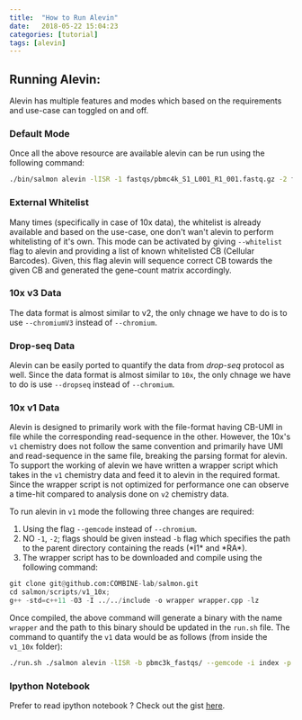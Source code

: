 ```yaml
---
title:  "How to Run Alevin"
date:   2018-05-22 15:04:23
categories: [tutorial]
tags: [alevin]
---
```

## Running Alevin:

Alevin has multiple features and modes which based on the requirements and use-case can toggled on and off.

### Default Mode
Once all the above resource are available alevin can be run using the following command:

```bash
./bin/salmon alevin -lISR -1 fastqs/pbmc4k_S1_L001_R1_001.fastq.gz -2 fastqs/pbmc4k_S1_L001_R2_001.fastq.gz --chromium -i index -p 8 -o alevin_output --tgMap txp2gene.tsv
```

### External Whitelist 
Many times (specifically in case of 10x data), the whitelist is already available and based on the use-case, one don't wan't alevin to perform whitelisting of it's own. This mode can be activated by giving `--whitelist` flag to alevin and providing a list of known whitelisted CB (Cellular Barcodes). Given, this flag alevin will sequence correct CB towards the given CB and generated the gene-count matrix accordingly.

### 10x v3 Data
The data format is almost similar to v2, the only chnage we have to do is to use `--chromiumV3` instead of `--chromium`.

### Drop-seq Data
Alevin can be easily ported to quantify the data from *drop-seq* protocol as well. Since the data format is almost similar to `10x`, the only chnage we have to do is use `--dropseq` instead of `--chromium`.

### 10x v1 Data
Alevin is designed to primarily work with the file-format having CB-UMI in file while the corresponding read-sequence in the other. However, the 10x's `v1` chemistry does not follow the same convention and primarily have UMI and read-sequence in the same file, breaking the parsing format for alevin. To support the working of alevin we have written a wrapper script which takes in the `v1` chemistry data and feed it to alevin in the required format. Since the wrapper script is not optimized for performance one can observe a time-hit compared to analysis done on `v2` chemistry data.

To run alevin in `v1` mode the following three changes are required:

1. Using the flag `--gemcode` instead of `--chromium`.
2. NO `-1`, `-2`; flags should be given instead `-b` flag which specifies the path to the parent directory containing the reads (\*I1\* and \*RA\*).
3. The wrapper script has to be downloaded and compile using the following command:

```python
git clone git@github.com:COMBINE-lab/salmon.git
cd salmon/scripts/v1_10x;
g++ -std=c++11 -O3 -I ../../include -o wrapper wrapper.cpp -lz
```

Once compiled, the above command will generate a binary with the name `wrapper` and the path to this binary should be updated in the `run.sh` file. The command to quantify the `v1` data would be as follows (from inside the `v1_10x` folder):

```bash
./run.sh ./salmon alevin -lISR -b pbmc3k_fastqs/ --gemcode -i index -p 8 -o alevin_output --tgMap txp2gene.tsv
```

### Ipython Notebook
Prefer to read ipython notebook ?
Check out the gist [here](https://gist.github.com/k3yavi/c501705ed2d29b12b0d10cf78b3ed001).
